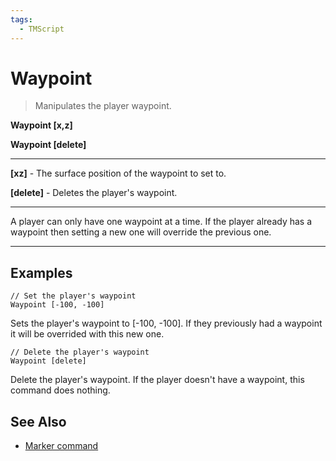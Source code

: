 ```yaml
---
tags:
  - TMScript
---
```


# Waypoint

> Manipulates the player waypoint.

**Waypoint \[x,z\]**

**Waypoint \[delete\]**

_____

**\[xz\]** - The surface position of the waypoint to set to.

**\[delete\]** - Deletes the player's waypoint.

_____

A player can only have one waypoint at a time. If the player already has a waypoint then setting a new one will override the previous one.

_____

## Examples

``` title="waypoint-example-1.txt" linenums="1"
// Set the player's waypoint
Waypoint [-100, -100]
```

Sets the player's waypoint to \[-100, -100\]. If they previously had a waypoint it will be overrided with this new one.

``` title="waypoint-example-2.txt" linenums="1"
// Delete the player's waypoint
Waypoint [delete]

```

Delete the player's waypoint. If the player doesn't have a waypoint, this command does nothing.

## See Also

* [Marker command](/tmscript/commands/marker/)
